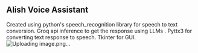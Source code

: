 ## Alish Voice Assistant 
Created using python's speech_recognition library for speech to text conversion.
Groq api inference to get the response using LLMs .
Pyttx3 for converting text response to speech.
Tkinter for GUI.
![Uploading image.png…]()
